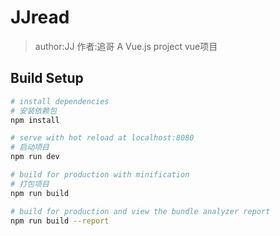 # JJread
> author:JJ  作者:追哥
> A Vue.js project vue项目

## Build Setup

``` bash
# install dependencies
# 安装依赖包
npm install

# serve with hot reload at localhost:8080
# 启动项目
npm run dev

# build for production with minification
# 打包项目
npm run build

# build for production and view the bundle analyzer report
npm run build --report
```

